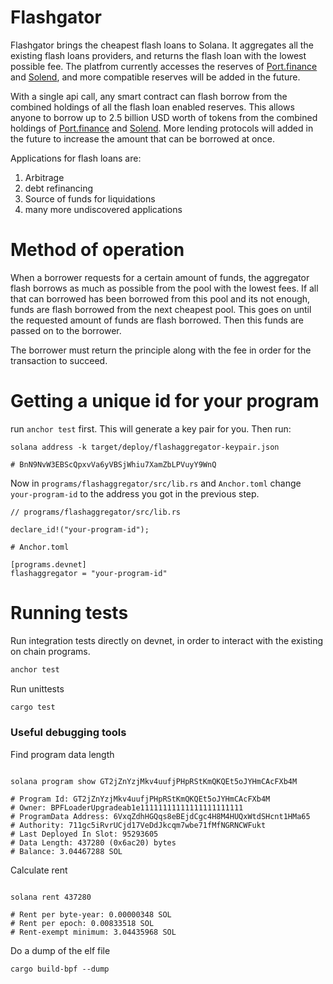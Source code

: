 # Flashgator
Flashgator brings the cheapest flash loans to Solana. It aggregates all the existing flash loans providers, and returns the flash loan with the lowest possible fee. The platfrom currently accesses the reserves of [Port.finance](https://port.finance/) and [Solend](https://solend.fi/), and more compatible reserves will be added in the future.

With a single api call, any smart contract can flash borrow from the combined holdings of all the flash loan enabled reserves. This allows anyone to borrow up to 2.5 billion USD worth of tokens from the combined holdings of [Port.finance](https://port.finance/) and [Solend](https://solend.fi/). More lending protocols will added in the future to increase the amount that can be borrowed at once.

Applications for flash loans are:
1. Arbitrage
2. debt refinancing
3. Source of funds for liquidations
4. many more undiscovered applications

# Method of operation
When a borrower requests for a certain amount of funds, the aggregator flash borrows as much as possible from the pool with the lowest fees. If all that can borrowed has been borrowed from this pool and its not enough, funds are flash borrowed from the next cheapest pool. This goes on until the requested amount of funds are flash borrowed. Then this funds are passed on to the borrower. 

The borrower must return the principle along with the fee in order for the transaction to succeed.

# Getting a unique id for your program

run `anchor test` first. This will generate a key pair for you. Then run:
```
solana address -k target/deploy/flashaggregator-keypair.json 

# BnN9NvW3EBScQpxvVa6yVBSjWhiu7XamZbLPVuyY9WnQ
```

Now in `programs/flashaggregator/src/lib.rs` and `Anchor.toml` change `your-program-id` to the address you got in the previous step.
```
// programs/flashaggregator/src/lib.rs

declare_id!("your-program-id");
```

```
# Anchor.toml

[programs.devnet]
flashaggregator = "your-program-id"
```


# Running tests


Run integration tests directly on devnet, in order to interact with the existing on chain programs.

```bash
anchor test
```

Run unittests

```bash
cargo test
```


### Useful debugging tools

Find program data length
```shell

solana program show GT2jZnYzjMkv4uufjPHpRStKmQKQEt5oJYHmCAcFXb4M

# Program Id: GT2jZnYzjMkv4uufjPHpRStKmQKQEt5oJYHmCAcFXb4M
# Owner: BPFLoaderUpgradeab1e11111111111111111111111
# ProgramData Address: 6VxqZdhHGQqs8eBEjdCgc4H8M4HUQxWtdSHcnt1HMa65
# Authority: 711gc5iRvrUCjd17VeDdJkcqm7wbe71fMfNGRNCWFukt
# Last Deployed In Slot: 95293605
# Data Length: 437280 (0x6ac20) bytes
# Balance: 3.04467288 SOL
```

Calculate rent
```shell

solana rent 437280

# Rent per byte-year: 0.00000348 SOL
# Rent per epoch: 0.00833518 SOL
# Rent-exempt minimum: 3.04435968 SOL

```


Do a dump of the elf file
```shell
cargo build-bpf --dump
```
